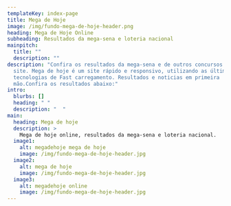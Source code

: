 ```yaml
---
templateKey: index-page
title: Mega de Hoje
image: /img/fundo-mega-de-hoje-header.png
heading: Mega de Hoje Online
subheading: Resultados da mega-sena e loteria nacional
mainpitch:
  title: ""
  description: ""
description: "Confira os resultados da mega-sena e de outros concursos em nosso
  site. Mega de hoje é um site rápido e responsivo, utilizando as últimas
  tecnologias de Fast carregamento. Resultados e noticias em primeira
  mão.Confira os resultados abaixo:"
intro:
  blurbs: []
  heading: " "
  description: "  "
main:
  heading: Mega de hoje
  description: >
    Mega de hoje online, resultados da mega-sena e loteria nacional.
  image1:
    alt: megadehoje mega de hoje
    image: /img/fundo-mega-de-hoje-header.jpg
  image2:
    alt: mega de hoje
    image: /img/fundo-mega-de-hoje-header.jpg
  image3:
    alt: megadehoje online
    image: /img/fundo-mega-de-hoje-header.jpg
---
```

